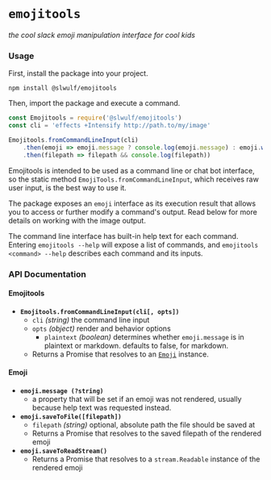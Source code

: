# `emojitools`
_the cool slack emoji manipulation interface for cool kids_

### Usage

First, install the package into your project.

```
npm install @slwulf/emojitools
```

Then, import the package and execute a command.

```js
const Emojitools = require('@slwulf/emojitools')
const cli = 'effects +Intensify http://path.to/my/image'

Emojitools.fromCommandLineInput(cli)
    .then(emoji => emoji.message ? console.log(emoji.message) : emoji.writeToFile())
    .then(filepath => filepath && console.log(filepath))
```

Emojitools is intended to be used as a command line or chat bot interface, so the static method `EmojiTools.fromCommandLineInput`, which receives raw user input, is the best way to use it.

The package exposes an `emoji` interface as its execution result that allows you to access or further modify a command's output. Read below for more details on working with the image output.

The command line interface has built-in help text for each command. Entering `emojitools --help` will expose a list of commands, and `emojitools <command> --help` describes each command and its inputs.

### API Documentation

#### Emojitools

- **`Emojitools.fromCommandLineInput(cli[, opts])`**
    - `cli` _\(string\)_ the command line input
    - `opts` _\(object\)_ render and behavior options
        - `plaintext` _\(boolean\)_ determines whether `emoji.message` is in plaintext or markdown. defaults to false, for markdown.
    - Returns a Promise that resolves to an [`Emoji`](models/emoji.js) instance.

#### Emoji

- **`emoji.message (?string)`**
    - a property that will be set if an emoji was not rendered, usually because help text was requested instead.
- **`emoji.saveToFile([filepath])`**
    - `filepath` _\(string\)_ optional, absolute path the file should be saved at
    - Returns a Promise that resolves to the saved filepath of the rendered emoji
- **`emoji.saveToReadStream()`**
    - Returns a Promise that resolves to a `stream.Readable` instance of the rendered emoji
